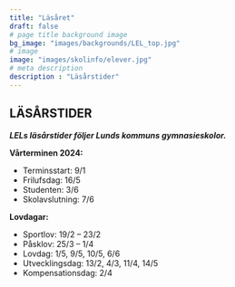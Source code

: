 ```yaml
---
title: "Läsåret"
draft: false
# page title background image
bg_image: "images/backgrounds/LEL_top.jpg"
# image
image: "images/skolinfo/elever.jpg"
# meta description
description : "Läsårstider"
---
```



## LÄSÅRSTIDER

**_LELs läsårstider följer Lunds kommuns gymnasieskolor._**

<strong>Vårterminen 2024:</strong>

* Terminsstart: 9/1
* Frilufsdag: 16/5
* Studenten: 3/6
* Skolavslutning: 7/6

<strong>Lovdagar:</strong>

* Sportlov: 19/2 – 23/2
* Påsklov: 25/3 – 1/4
* Lovdag: 1/5, 9/5, 10/5, 6/6
* Utvecklingsdag: 13/2, 4/3, 11/4, 14/5 
* Kompensationsdag: 2/4


